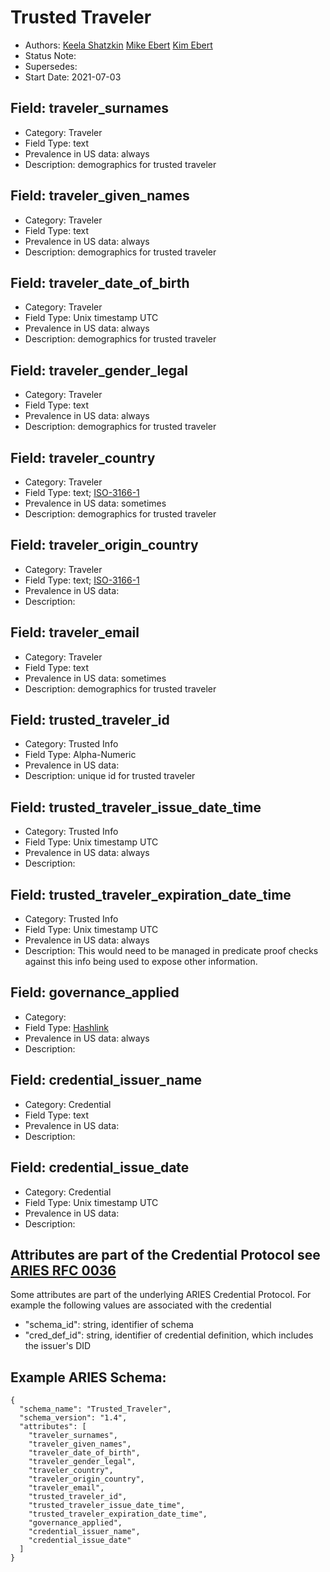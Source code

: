 # Trusted Traveler

- Authors: [Keela Shatzkin](keela@shatzkinsystems.com) [Mike Ebert](mike@indicio.tech) [Kim Ebert](kim@indicio.tech)
- Status Note: 
- Supersedes: 
- Start Date: 2021-07-03

## Field: traveler_surnames
- Category: Traveler
- Field Type: text
- Prevalence in US data: always
- Description: demographics for trusted traveler

## Field: traveler_given_names
- Category: Traveler
- Field Type: text
- Prevalence in US data: always
- Description: demographics for trusted traveler

## Field: traveler_date_of_birth
- Category: Traveler
- Field Type: Unix timestamp UTC
- Prevalence in US data: always
- Description: demographics for trusted traveler

## Field: traveler_gender_legal
- Category: Traveler
- Field Type: text
- Prevalence in US data: always
- Description: demographics for trusted traveler

## Field: traveler_country
- Category: Traveler
- Field Type: text; [ISO-3166-1](https://en.wikipedia.org/wiki/ISO_3166-1)
- Prevalence in US data: sometimes
- Description: demographics for trusted traveler

## Field: traveler_origin_country
- Category: Traveler
- Field Type: text; [ISO-3166-1](https://en.wikipedia.org/wiki/ISO_3166-1)
- Prevalence in US data: 
- Description: 

## Field: traveler_email
- Category: Traveler
- Field Type: text
- Prevalence in US data: sometimes
- Description: demographics for trusted traveler

## Field: trusted_traveler_id
- Category: Trusted Info
- Field Type: Alpha-Numeric
- Prevalence in US data: 
- Description: unique id for trusted traveler

## Field: trusted_traveler_issue_date_time
- Category: Trusted Info
- Field Type: Unix timestamp UTC
- Prevalence in US data: always
- Description: 

## Field: trusted_traveler_expiration_date_time
- Category: Trusted Info
- Field Type: Unix timestamp UTC
- Prevalence in US data: always
- Description: This would need to be managed in predicate proof checks against this info being used to expose other information.

## Field: governance_applied
- Category: 
- Field Type: [Hashlink](https://github.com/hyperledger/aries-rfcs/tree/main/features/0641-linking-binary-objects-to-credentials#hashlink)
- Prevalence in US data: always
- Description: 

## Field: credential_issuer_name
- Category: Credential
- Field Type: text
- Prevalence in US data: 
- Description:

## Field: credential_issue_date
- Category: Credential
- Field Type: Unix timestamp UTC
- Prevalence in US data: 
- Description:

## Attributes are part of the Credential Protocol see [ARIES RFC 0036](https://github.com/hyperledger/aries-rfcs/tree/main/features/0036-issue-credential)

Some attributes are part of the underlying ARIES Credential Protocol. For example the following values are associated with the credential

- "schema_id": string, identifier of schema
- "cred_def_id": string, identifier of credential definition, which includes the issuer's DID

## Example ARIES Schema:
```
{
  "schema_name": "Trusted_Traveler",
  "schema_version": "1.4",
  "attributes": [
    "traveler_surnames",
    "traveler_given_names",
    "traveler_date_of_birth",
    "traveler_gender_legal",
    "traveler_country",
    "traveler_origin_country",
    "traveler_email",
    "trusted_traveler_id",
    "trusted_traveler_issue_date_time",
    "trusted_traveler_expiration_date_time",
    "governance_applied",
    "credential_issuer_name",
    "credential_issue_date"
  ]
}
```